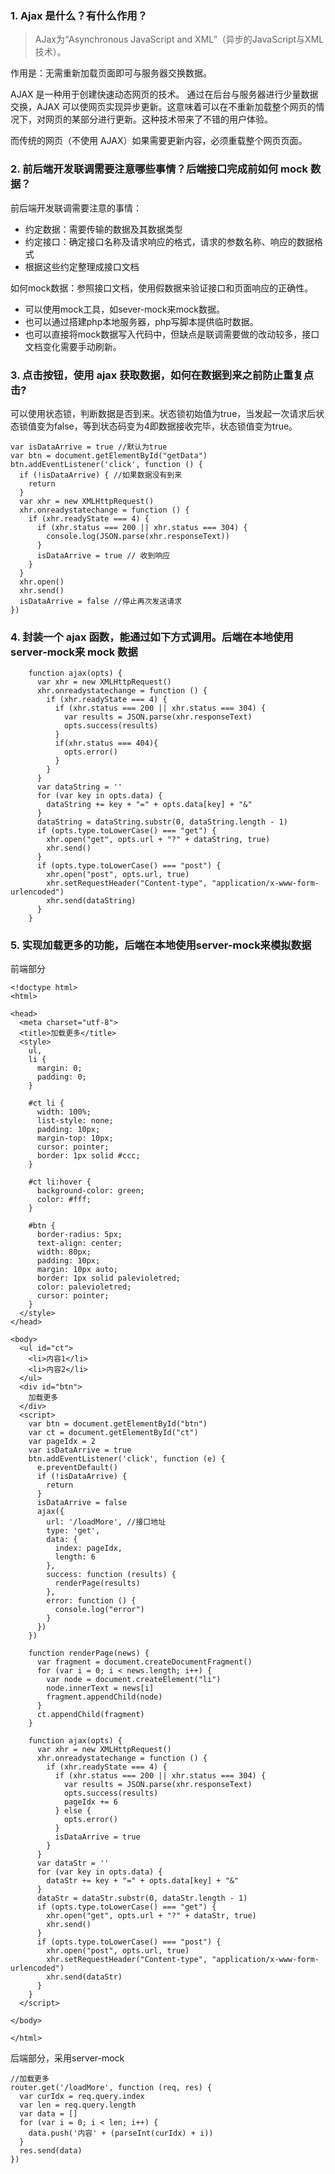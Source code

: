 ### 1. Ajax 是什么？有什么作用？
> AJax为“Asynchronous JavaScript and XML”（异步的JavaScript与XML技术）。

作用是：无需重新加载页面即可与服务器交换数据。

AJAX 是一种用于创建快速动态网页的技术。
通过在后台与服务器进行少量数据交换，AJAX 可以使网页实现异步更新。这意味着可以在不重新加载整个网页的情况下，对网页的某部分进行更新。这种技术带来了不错的用户体验。

而传统的网页（不使用 AJAX）如果需要更新内容，必须重载整个网页页面。

### 2. 前后端开发联调需要注意哪些事情？后端接口完成前如何 mock 数据？
前后端开发联调需要注意的事情：
- 约定数据：需要传输的数据及其数据类型
- 约定接口：确定接口名称及请求响应的格式，请求的参数名称、响应的数据格式
- 根据这些约定整理成接口文档

如何mock数据：参照接口文档，使用假数据来验证接口和页面响应的正确性。
- 可以使用mock工具，如sever-mock来mock数据。
- 也可以通过搭建php本地服务器，php写脚本提供临时数据。
- 也可以直接将mock数据写入代码中，但缺点是联调需要做的改动较多，接口文档变化需要手动刷新。
### 3. 点击按钮，使用 ajax 获取数据，如何在数据到来之前防止重复点击?
可以使用状态锁，判断数据是否到来。状态锁初始值为true，当发起一次请求后状态锁值变为false，等到状态码变为4即数据接收完毕，状态锁值变为true。
```
var isDataArrive = true //默认为true
var btn = document.getElementById("getData")
btn.addEventListener('click', function () {
  if (!isDataArrive) { //如果数据没有到来
    return
  }
  var xhr = new XMLHttpRequest()
  xhr.onreadystatechange = function () {
    if (xhr.readyState === 4) {
      if (xhr.status === 200 || xhr.status === 304) {
        console.log(JSON.parse(xhr.responseText))
      }
      isDataArrive = true // 收到响应
    }
  }
  xhr.open()
  xhr.send()
  isDataArrive = false //停止再次发送请求
})
```
### 4. 封装一个 ajax 函数，能通过如下方式调用。后端在本地使用server-mock来 mock 数据
```
    function ajax(opts) {
      var xhr = new XMLHttpRequest()
      xhr.onreadystatechange = function () {
        if (xhr.readyState === 4) {
          if (xhr.status === 200 || xhr.status === 304) {
            var results = JSON.parse(xhr.responseText)
            opts.success(results)
          } 
          if(xhr.status === 404){
            opts.error()
          }
        }
      }
      var dataString = ''
      for (var key in opts.data) {
        dataString += key + "=" + opts.data[key] + "&"
      }
      dataString = dataString.substr(0, dataString.length - 1)
      if (opts.type.toLowerCase() === "get") {
        xhr.open("get", opts.url + "?" + dataString, true)
        xhr.send()
      }
      if (opts.type.toLowerCase() === "post") {
        xhr.open("post", opts.url, true)
        xhr.setRequestHeader("Content-type", "application/x-www-form-urlencoded")
        xhr.send(dataString)
      }
    }
```
### 5. 实现加载更多的功能，后端在本地使用server-mock来模拟数据
前端部分
```
<!doctype html>
<html>

<head>
  <meta charset="utf-8">
  <title>加载更多</title>
  <style>
    ul,
    li {
      margin: 0;
      padding: 0;
    }

    #ct li {
      width: 100%;
      list-style: none;
      padding: 10px;
      margin-top: 10px;
      cursor: pointer;
      border: 1px solid #ccc;
    }

    #ct li:hover {
      background-color: green;
      color: #fff;
    }

    #btn {
      border-radius: 5px;
      text-align: center;
      width: 80px;
      padding: 10px;
      margin: 10px auto;
      border: 1px solid palevioletred;
      color: palevioletred;
      cursor: pointer;
    }
  </style>
</head>

<body>
  <ul id="ct">
    <li>内容1</li>
    <li>内容2</li>
  </ul>
  <div id="btn">
    加载更多
  </div>
  <script>
    var btn = document.getElementById("btn")
    var ct = document.getElementById("ct")
    var pageIdx = 2
    var isDataArrive = true
    btn.addEventListener('click', function (e) {
      e.preventDefault()
      if (!isDataArrive) {
        return
      }
      isDataArrive = false
      ajax({
        url: '/loadMore', //接口地址
        type: 'get',
        data: {
          index: pageIdx,
          length: 6
        },
        success: function (results) {
          renderPage(results)
        },
        error: function () {
          console.log("error")
        }
      })
    })

    function renderPage(news) {
      var fragment = document.createDocumentFragment()
      for (var i = 0; i < news.length; i++) {
        var node = document.createElement("li")
        node.innerText = news[i]
        fragment.appendChild(node)
      }
      ct.appendChild(fragment)
    }

    function ajax(opts) {
      var xhr = new XMLHttpRequest()
      xhr.onreadystatechange = function () {
        if (xhr.readyState === 4) {
          if (xhr.status === 200 || xhr.status === 304) {
            var results = JSON.parse(xhr.responseText)
            opts.success(results)
            pageIdx += 6
          } else {
            opts.error()
          }
          isDataArrive = true
        }
      }
      var dataStr = ''
      for (var key in opts.data) {
        dataStr += key + "=" + opts.data[key] + "&"
      }
      dataStr = dataStr.substr(0, dataStr.length - 1)
      if (opts.type.toLowerCase() === "get") {
        xhr.open("get", opts.url + "?" + dataStr, true)
        xhr.send()
      }
      if (opts.type.toLowerCase() === "post") {
        xhr.open("post", opts.url, true)
        xhr.setRequestHeader("Content-type", "application/x-www-form-urlencoded")
        xhr.send(dataStr)
      }
    }
  </script>

</body>

</html>
```
后端部分，采用server-mock
```
//加载更多
router.get('/loadMore', function (req, res) {
  var curIdx = req.query.index
  var len = req.query.length
  var data = []
  for (var i = 0; i < len; i++) {
    data.push('内容' + (parseInt(curIdx) + i))
  }
  res.send(data)
})
```